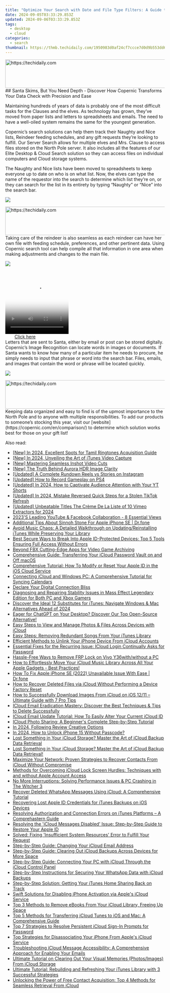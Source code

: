 ```yaml
---
title: "Optimize Your Search with Date and File Type Filters: A Guide to Superior Finds Using Copernic"
date: 2024-09-05T03:33:29.853Z
updated: 2024-09-06T03:33:29.853Z
tags:
  - desktop
  - cloud
categories:
  - search
thumbnail: https://thmb.techidaily.com/1950983d0af24cf7ccce7d0d9b553dd604417e3bd4a6dbac12c3df842a2a8fe2.jpg
---
```


<!-- affiliate ads begin -->
<a href="https://aligracehair.sjv.io/c/5597632/1884021/19272" target="_top" id="1884021">
  <img src="//a.impactradius-go.com/display-ad/19272-1884021" border="0" alt="https://techidaily.com" width="728" height="90"/>
</a>
<img height="0" width="0" src="https://aligracehair.sjv.io/i/5597632/1884021/19272" style="position:absolute;visibility:hidden;" border="0" />
<!-- affiliate ads end -->
## Santa Skims, But You Need Depth - Discover How Copernic Transforms Your Data Check with Precision and Ease

Maintaining hundreds of years of data is probably one of the most difficult tasks for the Clauses and the elves. As technology has grown, they’ve moved from paper lists and letters to spreadsheets and emails. The need to have a well-oiled system remains the same for the youngest generation.

 Copernic’s search solutions can help them track their Naughty and Nice lists, Reindeer feeding schedules, and any gift requests they’re looking to fulfill. Our Server Search allows for multiple elves and Mrs. Clause to access files stored on the North Pole server. It also includes all the features of our Elite Desktop & Cloud Search solution so they can access files on individual computers and Cloud storage systems.

 The Naughty and Nice lists have been moved to spreadsheets to keep everyone up to date on who is on what list. Now, the elves can type the name of the requestor into the search to determine which list they’re on, or they can search for the list in its entirety by typing “Naughty” or “Nice” into the search bar.

![](https://copernic.com/wp-content/uploads/2023/12/C1.png)

<!-- affiliate ads begin -->
<a href="https://aligracehair.sjv.io/c/5597632/1886048/19272" target="_top" id="1886048">
  <img src="//a.impactradius-go.com/display-ad/19272-1886048" border="0" alt="https://techidaily.com" width="728" height="90"/>
</a>
<img height="0" width="0" src="https://aligracehair.sjv.io/i/5597632/1886048/19272" style="position:absolute;visibility:hidden;" border="0" />
<!-- affiliate ads end -->
 Taking care of the reindeer is also seamless as each reindeer can have her own file with feeding schedule, preferences, and other pertinent data. Using Copernic search tool can help compile all that information in one area when making adjustments and changes to the main file.

![](https://copernic.com/wp-content/uploads/2023/12/C2.png)

<!-- affiliate ads begin -->
<span id="1374820">
					<video width="200" height="200" style="cursor:pointer"
           poster="//a.impactradius-go.com/display-clicktoplayimage/1374820.png"
           onclick="if(!this.playClicked){this.play();this.setAttribute('controls',true);this.playClicked=true;}">
	   <source src="//a.impactradius-go.com/display-ad/15852-1374820">
	   <img src="//a.impactradius-go.com/display-clicktoplayimage/1374820.png" style="border: none; height: 100%; width: 100%; object-fit: contain">
	</video>
	<div style="width:125px;text-align:center"><a href="javascript:window.open(decodeURIComponent('https%3A%2F%2Fthefitville.pxf.io%2Fc%2F5597632%2F1374820%2F15852'), '_blank');void(0);">Click here</a></div>
</span>
<img height="0" width="0" src="https://imp.pxf.io/i/5597632/1374820/15852" style="position:absolute;visibility:hidden;" border="0" />
<!-- affiliate ads end -->
 Letters that are sent to Santa, either by email or post can be stored digitally. Copernic’s Image Recognition can locate words in images or documents. If Santa wants to know how many of a particular item he needs to procure, he simply needs to input that phrase or word into the search bar. Files, emails, and images that contain the word or phrase will be located quickly.

![](https://copernic.com/wp-content/uploads/2023/12/C3.png)

<!-- affiliate ads begin -->
<a href="https://aligracehair.sjv.io/c/5597632/1925473/19272" target="_top" id="1925473">
  <img src="//a.impactradius-go.com/display-ad/19272-1925473" border="0" alt="https://techidaily.com" width="728" height="90"/>
</a>
<img height="0" width="0" src="https://aligracehair.sjv.io/i/5597632/1925473/19272" style="position:absolute;visibility:hidden;" border="0" />
<!-- affiliate ads end -->
 Keeping data organized and easy to find is of the upmost importance to the North Pole and to anyone with multiple responsibilities. To add our products to someone’s stocking this year, visit our [website](https://copernic.com/en/comparison/) to determine which solution works best for those on your gift list!


<ins class="adsbygoogle"
     style="display:block"
     data-ad-format="autorelaxed"
     data-ad-client="ca-pub-7571918770474297"
     data-ad-slot="1223367746"></ins>



<ins class="adsbygoogle"
     style="display:block"
     data-ad-client="ca-pub-7571918770474297"
     data-ad-slot="8358498916"
     data-ad-format="auto"
     data-full-width-responsive="true"></ins>

<span class="atpl-alsoreadstyle">Also read:</span>
<div><ul>
<li><a href="https://fox-access.techidaily.com/new-in-2024-excellent-spots-for-tamil-ringtones-acquisition-guide/"><u>[New] In 2024, Excellent Spots for Tamil Ringtones Acquisition Guide</u></a></li>
<li><a href="https://screen-video-capture.techidaily.com/new-in-2024-unveiling-the-art-of-itunes-video-capture/"><u>[New] In 2024, Unveiling the Art of iTunes Video Capture</u></a></li>
<li><a href="https://extra-guidance.techidaily.com/new-mastering-seamless-inshot-video-cuts/"><u>[New] Mastering Seamless Inshot Video Cuts</u></a></li>
<li><a href="https://some-guidance.techidaily.com/new-the-truth-behind-aurora-hdr-image-clarity/"><u>[New] The Truth Behind Aurora HDR Image Clarity</u></a></li>
<li><a href="https://instagram-clips.techidaily.com/updated-a-complete-rundown-reels-vs-stories-on-instagram/"><u>[Updated] A Complete Rundown  Reels vs Stories on Instagram</u></a></li>
<li><a href="https://screen-recording.techidaily.com/updated-how-to-record-gameplay-on-ps4/"><u>[Updated] How to Record Gameplay on PS4</u></a></li>
<li><a href="https://eaxpv-info.techidaily.com/updated-in-2024-how-to-captivate-audience-attention-with-your-yt-shorts/"><u>[Updated] In 2024, How to Captivate Audience Attention with Your YT Shorts</u></a></li>
<li><a href="https://tiktok-clips.techidaily.com/updated-in-2024-mistake-reversed-quick-steps-for-a-stolen-tiktok-refresh/"><u>[Updated] In 2024, Mistake Reversed  Quick Steps for a Stolen TikTok Refresh</u></a></li>
<li><a href="https://vimeo-videos.techidaily.com/updated-unbeatable-titles-the-creme-de-la-liste-of-10-vimeo-extractors-for-2024/"><u>[Updated] Unbeatable Titles  The Crème De La Liste of 10 Vimeo Extractors for 2024</u></a></li>
<li><a href="https://facebook-clips.techidaily.com/2023s-leading-youtube-and-facebook-collaboration-8-essential-views/"><u>2023'S Leading YouTube & Facebook Collaboration - 8 Essential Views</u></a></li>
<li><a href="https://ios-pokemon-go.techidaily.com/additional-tips-about-sinnoh-stone-for-apple-iphone-se-drfone-by-drfone-virtual-ios/"><u>Additional Tips About Sinnoh Stone For Apple iPhone SE | Dr.fone</u></a></li>
<li><a href="https://app-tips.techidaily.com/avoid-music-chaos-a-detailed-walkthrough-on-updatingreinstalling-itunes-while-preserving-your-library/"><u>Avoid Music Chaos: A Detailed Walkthrough on Updating/Reinstalling iTunes While Preserving Your Library</u></a></li>
<li><a href="https://app-tips.techidaily.com/best-secure-ways-to-break-into-apple-id-protected-devices-top-5-tools-ensuring-full-access-without-errors/"><u>Best Secure Ways to Break Into Apple ID-Protected Devices: Top 5 Tools Ensuring Full Access Without Errors</u></a></li>
<li><a href="https://screen-recording.techidaily.com/beyond-fbx-cutting-edge-apps-for-video-game-archiving/"><u>Beyond FBX  Cutting-Edge Apps for Video Game Archiving</u></a></li>
<li><a href="https://app-tips.techidaily.com/comprehensive-guide-transferring-your-icloud-password-vault-on-and-off-macos/"><u>Comprehensive Guide: Transferring Your iCloud Password Vault on and Off macOS</u></a></li>
<li><a href="https://app-tips.techidaily.com/comprehensive-tutorial-how-to-modify-or-reset-your-apple-id-in-the-ios-cloud-service/"><u>Comprehensive Tutorial: How To Modify or Reset Your Apple ID in the iOS Cloud Service</u></a></li>
<li><a href="https://app-tips.techidaily.com/connecting-icloud-and-windows-pc-a-comprehensive-tutorial-for-syncing-calendars/"><u>Connecting iCloud and Windows PC: A Comprehensive Tutorial for Syncing Calendars</u></a></li>
<li><a href="https://facebook.techidaily.com/declare-your-digital-connection-bliss/"><u>Declare Your Digital Connection Bliss</u></a></li>
<li><a href="https://win-answers.techidaily.com/diagnosing-and-repairing-stability-issues-in-mass-effect-legendary-edition-for-both-pc-and-xbox-gamers/"><u>Diagnosing and Repairing Stability Issues in Mass Effect Legendary Edition for Both PC and Xbox Gamers</u></a></li>
<li><a href="https://app-tips.techidaily.com/1723620278966-discover-the-ideal-12-substitutes-for-itunes-navigate-windows-and-mac-alternatives-ahead-of-2024/"><u>Discover the Ideal 12 Substitutes for iTunes: Navigate Windows & Mac Alternatives Ahead of 2024</u></a></li>
<li><a href="https://tech-revival.techidaily.com/1722119825122-eager-for-chatgpt-on-your-desktop-discover-our-top-open-source-alternative/"><u>Eager for ChatGPT on Your Desktop? Discover Our Top Open-Source Alternative!</u></a></li>
<li><a href="https://app-tips.techidaily.com/easy-steps-to-view-and-manage-photos-and-files-across-devices-with-icloud/"><u>Easy Steps to View and Manage Photos & Files Across Devices with iCloud</u></a></li>
<li><a href="https://app-tips.techidaily.com/easy-steps-removing-redundant-songs-from-your-itunes-library/"><u>Easy Steps: Removing Redundant Songs From Your iTunes Library</u></a></li>
<li><a href="https://app-tips.techidaily.com/efficient-methods-to-unlink-your-iphone-device-from-icloud-accounts/"><u>Efficient Methods to Unlink Your iPhone Device From iCloud Accounts</u></a></li>
<li><a href="https://app-tips.techidaily.com/essential-fixes-for-the-recurring-issue-icloud-login-continually-asks-for-password/"><u>Essential Fixes for the Recurring Issue: ICloud Login Continually Asks for Password</u></a></li>
<li><a href="https://bypass-frp.techidaily.com/hassle-free-ways-to-remove-frp-lock-on-vivo-y36withwithout-a-pc-by-drfone-android/"><u>Hassle-Free Ways to Remove FRP Lock on Vivo Y36with/without a PC</u></a></li>
<li><a href="https://app-tips.techidaily.com/how-to-effortlessly-move-your-icloud-music-library-across-all-your-apple-gadgets-best-practices/"><u>How to Effortlessly Move Your iCloud Music Library Across All Your Apple Gadgets - Best Practices!</u></a></li>
<li><a href="https://iphone-unlock.techidaily.com/how-to-fix-apple-iphone-se-2022-unavailable-issue-with-ease-drfone-by-drfone-ios/"><u>How To Fix Apple iPhone SE (2022) Unavailable Issue With Ease | Dr.fone</u></a></li>
<li><a href="https://app-tips.techidaily.com/how-to-recover-deleted-files-via-icloud-without-performing-a-device-factory-reset/"><u>How to Recover Deleted Files via iCloud Without Performing a Device Factory Reset</u></a></li>
<li><a href="https://app-tips.techidaily.com/how-to-successfully-download-images-from-icloud-on-ios-1211-ultimate-guide-with-7-pro-tips/"><u>How to Successfully Download Images From iCloud on iOS 12/11 – Ultimate Guide with 7 Pro Tips</u></a></li>
<li><a href="https://app-tips.techidaily.com/icloud-email-eradication-mastery-discover-the-best-techniques-and-tips-to-delete-successfully/"><u>ICloud Email Eradication Mastery: Discover the Best Techniques & Tips to Delete Successfully</u></a></li>
<li><a href="https://app-tips.techidaily.com/icloud-email-update-tutorial-how-to-easily-alter-your-current-icloud-id/"><u>ICloud Email Update Tutorial: How To Easily Alter Your Current iCloud ID</u></a></li>
<li><a href="https://app-tips.techidaily.com/icloud-photo-sharing-a-beginners-complete-step-by-step-tutorial/"><u>ICloud Photo Sharing: A Beginner's Complete Step-by-Step Tutorial</u></a></li>
<li><a href="https://some-knowledge.techidaily.com/in-2024-following-review-creative-options/"><u>In 2024, Following Review  Creative Options</u></a></li>
<li><a href="https://ios-unlock.techidaily.com/in-2024-how-to-unlock-iphone-15-without-passcode-by-drfone-ios/"><u>In 2024, How to Unlock iPhone 15 Without Passcode?</u></a></li>
<li><a href="https://app-tips.techidaily.com/lost-something-in-your-icloud-storage-master-the-art-of-icloud-backup-data-retrieval/"><u>Lost Something in Your iCloud Storage? Master the Art of iCloud Backup Data Retrieval</u></a></li>
<li><a href="https://app-tips.techidaily.com/1723620264324-lost-something-in-your-icloud-storage-master-the-art-of-icloud-backup-data-retrieval/"><u>Lost Something in Your iCloud Storage? Master the Art of iCloud Backup Data Retrieval!</u></a></li>
<li><a href="https://app-tips.techidaily.com/maximize-your-network-proven-strategies-to-recover-contacts-from-icloud-without-compromise/"><u>Maximize Your Network: Proven Strategies to Recover Contacts From iCloud Without Compromise</u></a></li>
<li><a href="https://app-tips.techidaily.com/methods-for-overcoming-icloud-lock-screen-hurdles-techniques-with-and-without-apple-account-access/"><u>Methods for Overcoming iCloud Lock Screen Hurdles: Techniques with and without Apple Account Access</u></a></li>
<li><a href="https://win-blog.techidaily.com/no-more-interruptions-solving-performance-issues-and-pc-crashing-in-the-witcher-3/"><u>No More Interruptions: Solving Performance Issues & PC Crashing in The Witcher 3</u></a></li>
<li><a href="https://app-tips.techidaily.com/recover-deleted-whatsapp-messages-using-icloud-a-comprehensive-tutorial/"><u>Recover Deleted WhatsApp Messages Using iCloud: A Comprehensive Tutorial</u></a></li>
<li><a href="https://app-tips.techidaily.com/recovering-lost-apple-id-credentials-for-itunes-backups-on-ios-devices/"><u>Recovering Lost Apple ID Credentials for iTunes Backups on iOS Devices</u></a></li>
<li><a href="https://app-tips.techidaily.com/resolving-authorization-and-connection-errors-on-itunes-platforms-a-comprehastern-guide/"><u>Resolving Authorization and Connection Errors on iTunes Platforms – A Comprehastern Guide</u></a></li>
<li><a href="https://app-tips.techidaily.com/resolving-the-icloud-messages-disabled-issue-step-by-step-guide-to-restore-your-apple-id/"><u>Resolving the 'iCloud Messages Disabled' Issue: Step-by-Step Guide to Restore Your Apple ID</u></a></li>
<li><a href="https://win-howtos.techidaily.com/solved-fixing-insufficient-system-resources-error-to-fulfill-your-request/"><u>Solved: Fixing 'Insufficient System Resources' Error to Fulfill Your Request</u></a></li>
<li><a href="https://app-tips.techidaily.com/step-by-step-guide-changing-your-icloud-email-address/"><u>Step-by-Step Guide: Changing Your iCloud Email Address</u></a></li>
<li><a href="https://app-tips.techidaily.com/step-by-step-guide-clearing-out-icloud-backups-across-devices-for-more-space/"><u>Step-by-Step Guide: Clearing Out iCloud Backups Across Devices for More Space</u></a></li>
<li><a href="https://app-tips.techidaily.com/step-by-step-guide-connecting-your-pc-with-icloud-through-the-icloud-control-panel/"><u>Step-by-Step Guide: Connecting Your PC with iCloud Through the iCloud Control Panel</u></a></li>
<li><a href="https://app-tips.techidaily.com/step-by-step-instructions-for-securing-your-whatsapp-data-with-icloud-backups/"><u>Step-by-Step Instructions for Securing Your WhatsApp Data with iCloud Backups</u></a></li>
<li><a href="https://app-tips.techidaily.com/step-by-step-solution-getting-your-itunes-home-sharing-back-on-track/"><u>Step-by-Step Solution: Getting Your iTunes Home Sharing Back on Track</u></a></li>
<li><a href="https://app-tips.techidaily.com/swift-solutions-for-disabling-iphone-activation-via-apples-icloud-service/"><u>Swift Solutions for Disabling iPhone Activation via Apple's iCloud Service</u></a></li>
<li><a href="https://app-tips.techidaily.com/top-3-methods-to-remove-ebooks-from-your-icloud-library-freeing-up-space/"><u>Top 3 Methods to Remove eBooks From Your iCloud Library, Freeing Up Space</u></a></li>
<li><a href="https://app-tips.techidaily.com/top-5-methods-for-transferring-icloud-tunes-to-ios-and-mac-a-comprehensive-guide/"><u>Top 5 Methods for Transferring iCloud Tunes to iOS and Mac: A Comprehensive Guide</u></a></li>
<li><a href="https://app-tips.techidaily.com/top-7-strategies-to-resolve-persistent-icloud-sign-in-prompts-for-password/"><u>Top 7 Strategies to Resolve Persistent iCloud Sign-In Prompts for Password</u></a></li>
<li><a href="https://app-tips.techidaily.com/top-strategies-for-disassociating-your-iphone-from-apples-icloud-service/"><u>Top Strategies for Disassociating Your iPhone From Apple's iCloud Service</u></a></li>
<li><a href="https://app-tips.techidaily.com/troubleshooting-icloud-message-accessibility-a-comprehensive-approach-for-enabling-your-emails/"><u>Troubleshooting iCloud Message Accessibility: A Comprehensive Approach for Enabling Your Emails</u></a></li>
<li><a href="https://app-tips.techidaily.com/ultimate-tutorial-on-clearing-out-your-visual-memories-photosimages-from-icloud-storage/"><u>Ultimate Tutorial on Clearing Out Your Visual Memories (Photos/Images) From iCloud Storage</u></a></li>
<li><a href="https://app-tips.techidaily.com/ultimate-tutorial-rebuilding-and-refreshing-your-itunes-library-with-3-successful-strategies/"><u>Ultimate Tutorial: Rebuilding and Refreshing Your iTunes Library with 3 Successful Strategies</u></a></li>
<li><a href="https://app-tips.techidaily.com/unlocking-the-power-of-free-contact-acquisition-top-4-methods-for-seamless-retrieval-from-icloud/"><u>Unlocking the Power of Free Contact Acquisition: Top 4 Methods for Seamless Retrieval From iCloud</u></a></li>
</ul></div>

